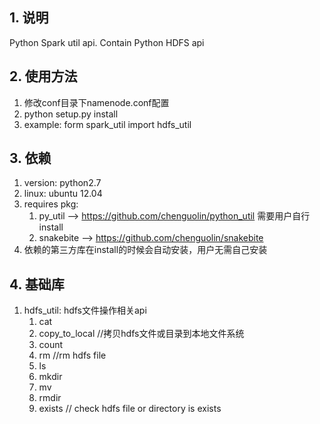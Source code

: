 ## 1. 说明
Python Spark util api. Contain Python HDFS api

## 2. 使用方法
1. 修改conf目录下namenode.conf配置
2. python setup.py install
3. example: form spark_util import hdfs_util

## 3. 依赖
1. version: python2.7
2. linux: ubuntu 12.04
3. requires pkg: 
   1. py_util  --> https://github.com/chenguolin/python_util 需要用户自行install
   2. snakebite --> https://github.com/chenguolin/snakebite
4. 依赖的第三方库在install的时候会自动安装，用户无需自己安装

## 4. 基础库
1. hdfs_util: hdfs文件操作相关api
   1. cat 
   2. copy_to_local //拷贝hdfs文件或目录到本地文件系统
   3. count
   4. rm //rm hdfs file
   5. ls
   6. mkdir
   7. mv
   8. rmdir
   9. exists // check hdfs file or directory is exists
